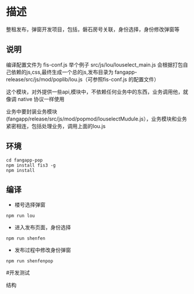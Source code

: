 # 描述
整租发布，弹窗开发项目，包括，磐石房号关联，身份选择，身份修改弹窗等

## 说明
编译配置文件为 fis-conf.js
举个例子
src/js/lou/louselect_main.js 会根据打包自己依赖的js,css,最终生成一个总的js,发布目录为
fangapp-release/src/js/mod/poplib/lou.js（可参照fis-conf.js 的配置文件）

这个模块，对外提供一些api,模块中，不依赖任何业务中的东西，业务调用他，就像调 native 协议一样使用

业务中要封装业务模块(fangapp/release/src/js/mod/popmod/louselectMudule.js），业务模块和业务紧密相连，包括处理业务，调用上面的lou.js


## 环境

```
cd fangapp-pop
npm install fis3 -g
npm install

```
## 编译

* 楼号选择弹窗

````
npm run lou
````
* 进入发布页面，身份选择

````
npm run shenfen
````

* 发布过程中修改身份弹窗

````
npm run shenfenpop
````


#开发测试

结构
````


````